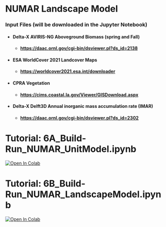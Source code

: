# NUMAR Landscape Model

### Input Files (will be downloaded in the Jupyter Notebook)

- #### Delta-X AVIRIS-NG Aboveground Biomass (spring and Fall)
    - #### https://daac.ornl.gov/cgi-bin/dsviewer.pl?ds_id=2138
- #### ESA WorldCover 2021 Landcover Maps
    - #### https://worldcover2021.esa.int/downloader
- #### CPRA Vegetation
    - #### https://cims.coastal.la.gov/Viewer/GISDownload.aspx
- #### Delta-X Delft3D Annual inorganic mass accumulation rate (IMAR)
    - #### https://daac.ornl.gov/cgi-bin/dsviewer.pl?ds_id=2302
    
# Tutorial: 6A_Build-Run_NUMAR_UnitModel.ipynb    
[![Open In Colab](https://colab.research.google.com/assets/colab-badge.svg)](https://colab.research.google.com/github/achri19/deltax_workshop_2024/blob/main/tutorials/6_NUMARModel/Site_example/6A_Build-Run_NUMAR_UnitModel.ipynb)



# Tutorial: 6B_Build-Run_NUMAR_LandscapeModel.ipynb
[![Open In Colab](https://colab.research.google.com/assets/colab-badge.svg)](https://colab.research.google.com/github/ornldaac/deltax_workshop_2024/blob/main/tutorials/6_NUMARModel/Landscape_example/6B_Build-Run_NUMAR_LandscapeModel.ipynb)
